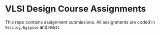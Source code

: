 # VLSI Design Course Assignments
This repo contains assignment submissions. All assignments are coded in ```Verilog```, ```Ngspice``` and ```MAGIC```
